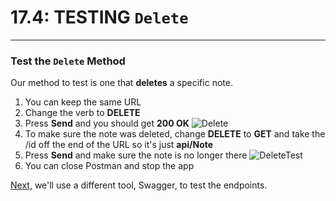 # 17.4: TESTING `Delete`
---
### Test the `Delete` Method
Our method to test is one that **deletes** a specific note.
1. You can keep the same URL
2. Change the verb to **DELETE**
3. Press **Send** and you should get **200 OK**
![Delete](/assets/17.4-A.png)
4. To make sure the note was deleted, change **DELETE** to **GET** and take the /id off the end of the URL so it's just **api/Note**
5. Press **Send** and make sure the note is no longer there
![DeleteTest](/assets/17.4-B.png)
6. You can close Postman and stop the app

[Next,](/18-Swagger/18.0-SwaggerSetup.md) we'll use a different tool, Swagger, to test the endpoints.